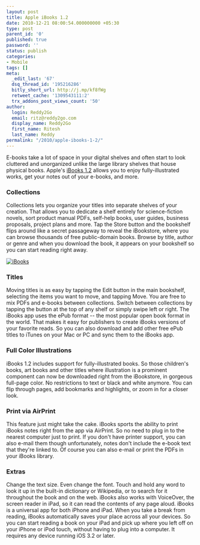 ```yaml
---
layout: post
title: Apple iBooks 1.2
date: 2010-12-21 08:00:54.000000000 +05:30
type: post
parent_id: '0'
published: true
password: ''
status: publish
categories:
- Mobile
tags: []
meta:
  _edit_last: '67'
  dsq_thread_id: '195216286'
  bitly_short_url: http://j.mp/kf8fWg
  retweet_cache: '1309543111:2'
  trx_addons_post_views_count: '50'
author:
  login: Reddy2Go
  email: ritz@reddy2go.com
  display_name: Reddy2Go
  first_name: Ritesh
  last_name: Reddy
permalink: "/2010/apple-ibooks-1-2/"
---
```

<p>E-books take a lot of space in your digital shelves and often start to look cluttered and unorganized unlike the large library shelves that house physical books. Apple's <a href="http://www.apple.com/ipad/features/ibooks.html">iBooks 1.2</a> allows you to enjoy fully-illustrated works, get your notes out of your e-books, and more.</p>
<h3>Collections</h3>
<p>Collections lets you organize your titles into separate shelves of your creation. That allows you to dedicate a shelf entirely for science-fiction novels, sort product manual PDFs, self-help books, user guides, business proposals, project plans and more. Tap the Store button and the bookshelf flips around like a secret passageway to reveal the iBookstore, where you can browse thousands of free public-domain books. Browse by title, author or genre and when you download the book, it appears on your bookshelf so you can start reading right away.</p>
<p><!--more--></p>
<p><a href="http://www.apple.com/ipad/features/ibooks.html"><img src="/static/2010/12/ibooks.jpg" alt="iBooks" class="alignright" /></a></p>
<h3>Titles</h3>
<p>Moving titles is as easy by tapping the Edit button in the main bookshelf, selecting the items you want to move, and tapping Move. You are free to mix PDFs and e-books between collections. Switch between collections by tapping the button at the top of any shelf or simply swipe left or right. The iBooks app uses the ePub format -- the most popular open book format in the world. That makes it easy for publishers to create iBooks versions of your favorite reads. So you can also download and add other free ePub titles to iTunes on your Mac or PC and sync them to the iBooks app.</p>
<h3>Full Color Illustrations</h3>
<p>iBooks 1.2 includes support for fully-illustrated books. So those children's books, art books and other titles where illustration is a prominent component can now be downloaded right from the iBookstore, in gorgeous full-page color. No restrictions to text or black and white anymore. You can flip through pages, add bookmarks and highlights, or zoom in for a closer look.</p>
<h3>Print via AirPrint</h3>
<p>This feature just might take the cake. iBooks sports the ability to print iBooks notes right from the app via AirPrint. So no need to plug in to the nearest computer just to print. If you don't have printer support, you can also e-mail them though unfortunately, notes don't include the e-book text that they're linked to. Of course you can also e-mail or print the PDFs in your iBooks library.</p>
<h3>Extras</h3>
<p>Change the text size. Even change the font. Touch and hold any word to look it up in the built-in dictionary or Wikipedia, or to search for it throughout the book and on the web. iBooks also works with VoiceOver, the screen reader in iPad, so it can read the contents of any page aloud. iBooks is a universal app for both iPhone and iPad. When you take a break from reading, iBooks automatically saves your place across all your devices. So you can start reading a book on your iPad and pick up where you left off on your iPhone or iPod touch, without having to plug into a computer. It requires any device running iOS 3.2 or later.</p>
